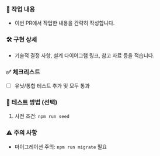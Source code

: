 <!-- PR 제목 -->
<!-- type: 간단한 설명, ex) feat: 댓글 기능 추가 -->

### 📝 작업 내용
- 이번 PR에서 작업한 내용을 간략히 작성합니다.

### 🛠️ 구현 상세
- 기술적 결정 사항, 설계 다이어그램 링크, 참고 자료 등을 적습니다.
<!-- - 예: “서비스 레이어에 X 패턴 적용”, “DTO → Entity 변환 로직 추가” -->

### ✅ 체크리스트
- [ ] 유닛/통합 테스트 추가 및 모두 통과
<!-- - [ ] 문서(README, API 스펙) 업데이트   -->
<!-- - [ ] 성능 영향 검토 완료   -->

### 🚀 테스트 방법 (선택)
1. 사전 조건: `npm run seed`
<!-- 2. 테스트 시나리오   -->
<!--    - 시나리오 1: ○○ 페이지 진입 → 버튼 클릭   -->
<!--    - 시나리오 2: API 호출 확인   -->

### ⚠️ 주의 사항
- 마이그레이션 주의: `npm run migrate` 필요
<!-- - 롤백 플랜: 이전 태그로 배포 -->
